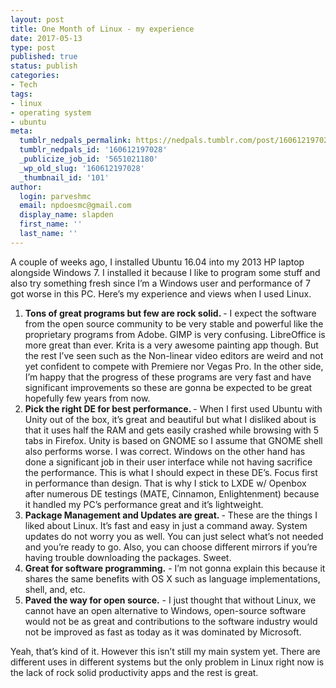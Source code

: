 ```yaml
---
layout: post
title: One Month of Linux - my experience
date: 2017-05-13
type: post
published: true
status: publish
categories:
- Tech
tags:
- linux
- operating system
- ubuntu
meta:
  tumblr_nedpals_permalink: https://nedpals.tumblr.com/post/160612197028/a-couple-of-weeks-ago-i-installed-ubuntu-1604
  tumblr_nedpals_id: '160612197028'
  _publicize_job_id: '5651021180'
  _wp_old_slug: '160612197028'
  _thumbnail_id: '101'
author:
  login: parveshmc
  email: npdoesmc@gmail.com
  display_name: slapden
  first_name: ''
  last_name: ''
---
```

<figure class="tmblr-full"></figure>
<p>A couple of weeks ago, I installed Ubuntu 16.04 into my 2013 HP laptop alongside Windows 7. I installed it because I like to program some stuff and also try something fresh since I’m a Windows user and performance of 7 got worse in this PC. Here’s my experience and views when I used Linux.</p>
<ol>
<li><b>Tons of great programs but few are rock solid. </b>- I expect the software from the open source community to be very stable and powerful like the proprietary programs from Adobe. GIMP is very confusing. LibreOffice is more great than ever. Krita is a very awesome painting app though. But the rest I’ve seen such as the Non-linear video editors are weird and not yet confident to compete with Premiere nor Vegas Pro. In the other side, I’m happy that the progress of these programs are very fast and have significant improvements so these are gonna be expected to be great hopefully few years from now.</li>
<li><b>Pick the right DE for best performance. </b>- When I first used Ubuntu with Unity out of the box, it’s great and beautiful but what I disliked about is that it uses half the RAM and gets easily crashed while browsing with 5 tabs in Firefox. Unity is based on GNOME so I assume that GNOME shell also performs worse. I was correct. Windows on the other hand has done a significant job in their user interface while not having sacrifice the performance. This is what I should expect in these DE’s. Focus first in performance than design. That is why I stick to LXDE w/ Openbox after numerous DE testings (MATE, Cinnamon, Enlightenment) because it handled my PC’s performance great and it’s lightweight.</li>
<li><b>Package Management and Updates are great. </b>- These are the things I liked about Linux. It’s fast and easy in just a command away. System updates do not worry you as well. You can just select what’s not needed and you’re ready to go. Also, you can choose different mirrors if you’re having trouble downloading the packages. Sweet.</li>
<li><b>Great for software programming.</b> - I’m not gonna explain this because it shares the same benefits with OS X such as language implementations, shell, and, etc.</li>
<li><b>Paved the way for open source.</b> - I just thought that without Linux, we cannot have an open alternative to Windows, open-source software would not be as great and contributions to the software industry would not be improved as fast as today as it was dominated by Microsoft.</li>
</ol>
<p>Yeah, that’s kind of it. However this isn’t still my main system yet. There are different uses in different systems but the only problem in Linux right now is the lack of rock solid productivity apps and the rest is great.</p>
